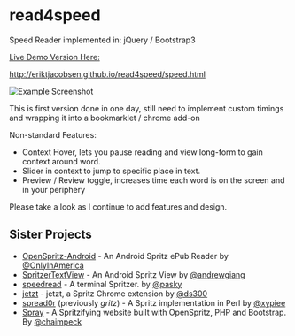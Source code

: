 read4speed
==========

Speed Reader implemented in: jQuery / Bootstrap3 

[Live Demo Version Here:](http://eriktjacobsen.github.io/read4speed/speed.html)

http://eriktjacobsen.github.io/read4speed/speed.html


![Example Screenshot](http://i.imgur.com/3XYbLIo.png)

This is first version done in one day, 
still need to implement custom timings and wrapping it into a bookmarklet / chrome add-on

Non-standard Features:
* Context Hover, lets you pause reading and view long-form to gain context around word.
* Slider in context to jump to specific place in text.
* Preview / Review toggle, increases time each word is on the screen and in your periphery

Please take a look as I continue to add features and design. 


## Sister Projects

* [OpenSpritz-Android](https://github.com/OnlyInAmerica/OpenSpritz-Android) - An Android Spritz ePub Reader by [@OnlyInAmerica](https://github.com/OnlyInAmerica) 
* [SpritzerTextView](https://github.com/andrewgiang/SpritzerTextView) - An Android Spritz View by [@andrewgiang](https://github.com/andrewgiang)
* [speedread](https://github.com/pasky/speedread) - A terminal Spritzer. by [@pasky](https://github.com/pasky)
* [jetzt](https://github.com/ds300/jetzt) - jetzt, a Spritz Chrome extension by [@ds300](https://github.com/ds300)
* [spread0r](https://github.com/xypiie/spread0r) (previously _gritz_) - A Spritz implementation in Perl by [@xypiee](https://github.com/xypiie/)
* [Spray](https://github.com/chaimpeck/spray) - A Spritzifying website built with OpenSpritz, PHP and Bootstrap. By [@chaimpeck](https://github.com/chaimpeck/) 
